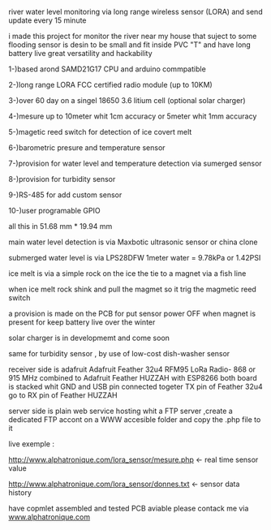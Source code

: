 river water level monitoring via long range wireless sensor (LORA) and send update every 15 minute

i made this project for monitor the river near my house that suject to some flooding
sensor is desin to be small and fit inside PVC "T" and have long battery live
 great versatility and hackability

1-)based arond SAMD21G17 CPU and arduino commpatible

2-)long range LORA FCC certified radio module (up to 10KM)

3-)over 60 day on a singel 18650 3.6 litium cell (optional solar charger)

4-)mesure up to 10meter whit 1cm accuracy or 5meter whit 1mm accuracy

5-)magetic reed switch for detection of ice covert melt

6-)barometric presure and temperature sensor

7-)provision for water level and temperature detection via sumerged sensor

8-)provision for turbidity sensor

9-)RS-485 for add custom sensor

10-)user programable GPIO


all this in 51.68 mm * 19.94 mm


main water level detection is via Maxbotic ultrasonic sensor or china clone

submerged water level is via LPS28DFW   1meter water = 9.78kPa or 1.42PSI

ice melt is via a simple rock on the ice the tie to a magnet via a fish line

when ice melt rock shink and pull the magmet so it trig the magmetic reed switch

a provision is made on the PCB for put sensor power OFF when magnet is present for keep battery live over the winter


solar charger is in developmemt and come soon

same for turbidity sensor , by use of low-cost dish-washer sensor


receiver side is adafruit Adafruit Feather 32u4 RFM95 LoRa Radio- 868 or 915 MHz
combined to Adafruit Feather HUZZAH with ESP8266 
both board is stacked whit GND and USB pin connected togeter
TX pin of Feather 32u4 go to RX pin of Feather HUZZAH

server side is plain web service hosting whit a FTP server  ,create a dedicated FTP accont on a WWW accesible folder  and copy the .php file to it

live exemple :

http://www.alphatronique.com/lora_sensor/mesure.php    <- real time sensor value

http://www.alphatronique.com/lora_sensor/donnes.txt    <- sensor data history


have copmlet assembled and tested PCB aviable please contack me via www.alphatronique.com
